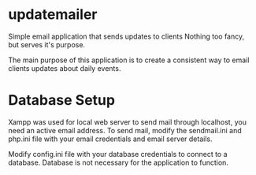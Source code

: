 # updatemailer
Simple email application that sends updates to clients
Nothing too fancy, but serves it's purpose.

The main purpose of this application is to create a consistent way to email clients updates about daily events.

# Database Setup

Xampp was used for local web server to send mail through localhost, you need an active email address.
To send mail, modify the sendmail.ini and php.ini file with your email credentials and email server details.

Modify config.ini file with your database credentials to connect to a database.
Database is not necessary for the application to function.

